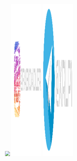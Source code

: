 <img src="wallpaper_pc.png">
<a href="#"><img src="instagram.png" width="100vw" height="500px"></a>
<a href="#"><img src="telegram.png" width="100vw" height="500px"></a>